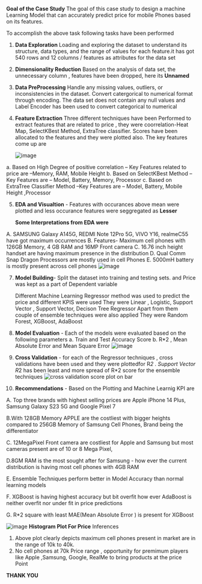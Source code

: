 **Goal of the Case Study**
The goal of this case study to design a machine Learning Model that can accurately predict price for mobile Phones based on its features.

To accomplish the above task following tasks have been performed

1. **Data Exploration** Loading and exploring the dataset to understand its structure, data types, and the range of values for each feature.it has got 540 rows and 12 columns / features as attributes for the data set
2. **Dimensionality Reduction** Based on the analysis of data set, the unnecessary column , features have been dropped, here its **Unnamed**
3. **Data PreProcessing** Handle any missing values, outliers, or inconsistencies in the dataset. Convert catergorical to numerical format through encoding. The data set does not contain any null values and Label Encoder has been used to convert categorical to numerical 
4. **Feature Extraction** Three different techniques have been Performed to extract features that are related to price , they were coorrelation-Heat Map, SelectKBest Method, ExtraTree classifier. Scores have been allocated to the features and they were plotted also. The key features come up are

   ![image](https://github.com/user-attachments/assets/ff375250-702c-478e-b792-ddec4d2c3998)

 
 a.  Based on High Degree of positive correlation – Key Features related to price are –Memory, RAM, Mobile Height
 b. Based on SelectKBest Method –Key Features are –  Model, Battery, Memory, Processor 
 c. Based on ExtraTree Classifier Method –Key Features are – Model, Battery, Mobile Height ,Processor 

5. **EDA and Visualtion** - Features with occurances above mean were plotted and less occurance features were seggregated as  **Lesser**

     **Some Interpretations from EDA were**
   
A. SAMSUNG Galaxy A145G, REDMI Note 12Pro 5G, VIVO Y16, realmeC55 have got maximum occurrences
B. Features- Maximum cell phones with 126GB Memory, 4 GB RAM and 16MP Front camera
C. 16.76 inch height handset are having maximum presence in the distribution
D. Qual Comm Snap Dragon Processors are mostly used in cell Phones
E. 5000mH battery is mostly present across cell phones 
![image](https://github.com/user-attachments/assets/4ca87b4f-b95e-4e4b-8f05-7ecf8b4e98cf)

7. **Model Building**- Split the dataset into training and testing sets. and Price was kept as a part of Dependent variable

    Different Machine Learning Regressor method was used to predict the price and different KPIS were used
    They were Linear , Logistic, Support Vector , Support Vector,  Decison Tree Regressor
   Apart from them couple of ensemble techniques were also applied
   They were Random Forest, XGBoost, AdaBoost

8. **Model Evaluation** - Each of the models were evaluated based on the following parameters
    a. Train and Test Accuracy Score
    b. R*2 , Mean Absolute Error and Mean Square Error
   ![image](https://github.com/user-attachments/assets/44755ef4-5391-4f23-af23-d6d2afca1557)


10. **Cross Validation**   - for each of the Regressor techniques , cross validations have been used and they were plottedfor R*2 . Support Vector R*2 has been least and more spread of R*2 score for the ensemble techniques
![cross validation score plot on bar](https://github.com/user-attachments/assets/474371ce-ef2c-490c-a632-7435befcfb7e)


    
10. **Recommendations** - Based on the Plotting and Machine Learnig KPI are

A. Top three brands with highest selling prices are Apple iPhone 14 Plus, Samsung Galaxy S23 5G and Google Pixel 7 


B.With 128GB Memory APPLE are the costliest with bigger heights compared to 256GB Memory of Samsung Cell Phones, Brand being the differentiator 

C. 12MegaPixel Front camera are costliest for Apple and Samsung but most cameras present are of 10 or 8 Mega Pixel, 

D.8GM RAM is the most sought after for Samsung - how ever the current distribution is having most cell phones with 4GB RAM 

E. Ensemble Techniques perform better in Model Accuracy than normal learning models 

F. XGBoost is having highest accuracy but bit overfit how ever AdaBoost is neither overfit nor under fit in price predictions

G. R*2 square with least MAE(Mean Absolute Error ) is present for XGBoost 


![image](https://github.com/user-attachments/assets/18226cd4-a25e-49f1-b677-1ab7318ac677)
**Histogram Plot For Price**
Inferences 
1. Above plot clearly depicts maximum cell phones present in market are in the range of 10k to 40k.
2. No cell phones at 70k Price range , opportunity for premimum players like Apple ,Samsung, Google, RealMe to bring products at the price Point


**THANK YOU**







